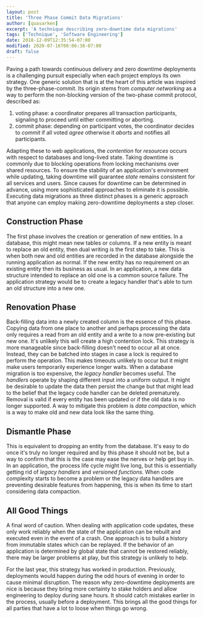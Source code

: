 ```yaml
---
layout: post
title: 'Three Phase Commit Data Migrations'
author: [quasarken]
excerpt: 'A technique describing zero-downtime data migrations'
tags: ['Technique', 'Software Engineering']
date: 2018-12-09T12:35:54-07:00
modified: 2020-07-16T00:06:38-07:00
draft: false
---
```


Paving a path towards continuous delivery and zero downtime deployments is a challenging pursuit especially when each project employs its own strategy.
One generic solution that is at the heart of this article was inspired by the three-phase-commit.
Its origin stems from _computer networking_ as a way to perform the non-blocking version of the two-phase commit protocol, described as:

1. voting phase: a coordinator prepares all transaction participants, signaling to proceed until either committing or aborting.
1. commit phase: depending on participant votes, the coordinator decides to _commit_ if all voted _agree_ otherwise it _aborts_ and notifies all participants.

Adapting these to web applications, the _contention_ for _resources_ occurs with respect to databases and long-lived state.
Taking downtime is commonly due to blocking operations from locking mechanisms over shared resources.
To ensure the stability of an application's environment while updating, taking downtime will guarantee _state_ remains consistent for all services and users.
Since causes for downtime can be determined in advance, using more sophisticated approaches to eliminate it is possible.
Executing data migrations as three distinct phases is a generic approach that anyone can employ making zero-downtime deployments a step closer.

## Construction Phase

The first phase involves the creation or generation of new entities.
In a database, this might mean new tables or columns.
If a new entity is meant to replace an old entity, then dual writing is the first step to take.
This is when both new and old entities are recorded in the database alongside the running application as normal.
If the new entity has no requirement on an existing entity then its business as usual.
In an application, a new data structure intended to replace an old one is a common source failure.
The application strategy would be to create a legacy handler that's able to turn an old structure into a new one.

## Renovation Phase

Back-filling data into a newly created column is the essence of this phase.
Copying data from one place to another and perhaps processing the data only requires a read from an old entity and a write to a now pre-existing but new one.
It's unlikely this will create a high contention lock.
This strategy is more manageable since back-filling doesn't need to occur all at once.
Instead, they can be batched into stages in case a lock is required to perform the operation.
This makes timeouts unlikely to occur but it might make users temporarily experience longer waits.
When a database migration is too expensive, the _legacy handler_ becomes useful.
The _handlers_ operate by shaping different input into a uniform output.
It might be desirable to update the data then persist the change but that might lead to the belief that the legacy code handler can be deleted prematurely.
Removal is valid if every entity has been updated or if the old data is no longer supported.
A way to mitigate this problem is _data compaction_, which is a way to make old and new data look like the same thing.

## Dismantle Phase

This is equivalent to dropping an entity from the database. 
It's easy to do once it's truly no longer required and by this phase it should not be, but a way to confirm that this is the case may ease the nerves or help get buy in.
In an application, the process life cycle might live long, but this is essentially getting rid of _legacy handlers_ and _versioned functions_.
When code complexity starts to become a problem or the legacy data handlers are preventing desirable features from happening, this is when its time to start considering data compaction.

## All Good Things

A final word of caution.
When dealing with application code updates, these only work reliably when the state of the application can be rebuilt and executed even in the event of a crash.
One approach is to build a history from immutable states which can be replayed.
If the behavior of an application is determined by global state that cannot be restored reliably, there may be larger problems at play, but this strategy is unlikely to help.

For the last year, this strategy has worked in production.
Previously, deployments would happen during the odd hours of evening in order to cause minimal disruption.
The reason why zero-downtime deployments are nice is because they bring more certainty to stake holders and allow engineering to deploy during sane hours.
It should catch mistakes earlier in the process, usually before a deployment.
This brings all the good things for all parties that have a lot to loose when things go wrong.
